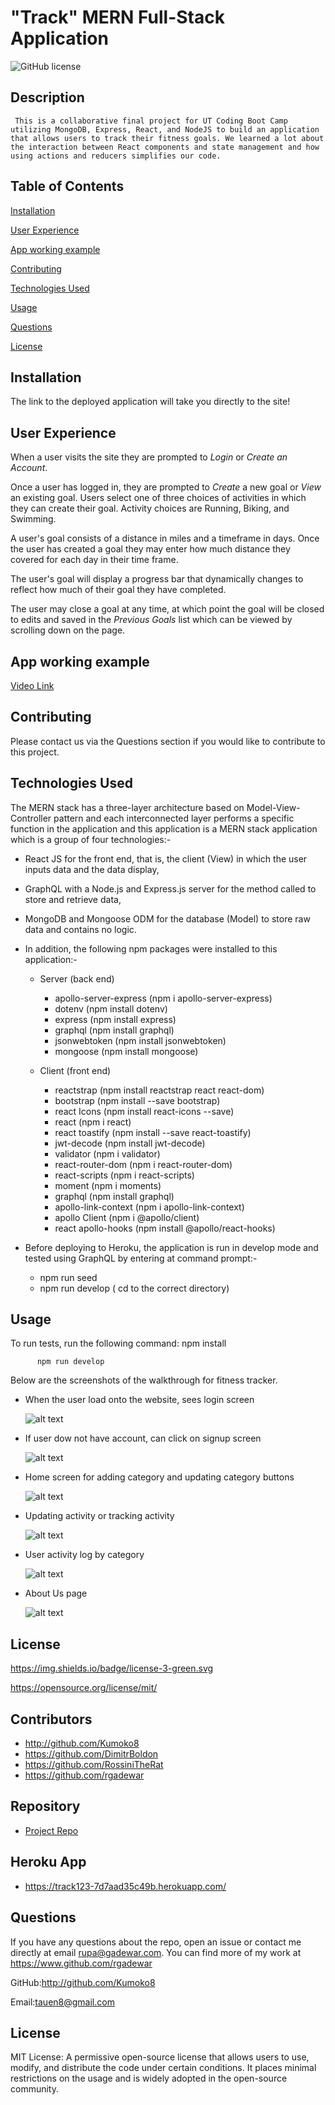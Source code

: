 # "Track" MERN Full-Stack Application

![GitHub license](https://img.shields.io/badge/license-MIT-red)

## Description

     This is a collaborative final project for UT Coding Boot Camp utilizing MongoDB, Express, React, and NodeJS to build an application that allows users to track their fitness goals. We learned a lot about the interaction between React components and state management and how using actions and reducers simplifies our code.

## Table of Contents

[Installation](#installation)

[User Experience](#user-experience)

[App working example](#app-working-example)

[Contributing](#contributing)

[Technologies Used](#technologies-used)

[Usage](#usage)

[Questions](#questions)

[License](#license)

## Installation

<a name="installation"></a>

 <p> The link to the deployed application will take you directly to the site! </p>


## User Experience
 
 When a user visits the site they are prompted to *Login* or *Create an Account*.

Once a user has logged in, they are prompted to _Create_ a new goal or _View_ an existing goal. Users select one of three choices of activities in which they can create their goal. Activity choices are Running, Biking, and Swimming.

A user's goal consists of a distance in miles and a timeframe in days. Once the user has created a goal they may enter how much distance they covered for each day in their time frame.

The user's goal will display a progress bar that dynamically changes to reflect how much of their goal they have completed.

The user may close a goal at any time, at which point the goal will be closed to edits and saved in the _Previous Goals_ list which can be viewed by scrolling down on the page.</p>

## App working example
[Video Link](https://drive.google.com/file/d/1wLAcQu9E04seL2sNGUIiUATJ1ePZXqFw/view)

## Contributing

<a name="contributing"></a>

Please contact us via the Questions section if you would like to contribute to this project.

## Technologies Used

The MERN stack has a three-layer architecture based on Model-View-Controller pattern and each interconnected layer performs a specific function in the application and this application is a MERN stack application which is a group of four technologies:-

- React JS for the front end, that is, the client (View) in which the user inputs data and the data display,
- GraphQL with a Node.js and Express.js server for the method called to store and retrieve data,
- MongoDB and Mongoose ODM for the database (Model) to store raw data and contains no logic.
- In addition, the following npm packages were installed to this application:-

  - Server (back end)

    - apollo-server-express (npm i apollo-server-express)
    - dotenv (npm install dotenv)
    - express (npm install express)
    - graphql (npm install graphql)
    - jsonwebtoken (npm install jsonwebtoken)
    - mongoose (npm install mongoose)

  - Client (front end)

    - reactstrap (npm install reactstrap react react-dom)
    - bootstrap (npm install --save bootstrap)
    - react Icons (npm install react-icons --save)
    - react (npm i react)
    - react toastify (npm install --save react-toastify)
    - jwt-decode (npm install jwt-decode)
    - validator (npm i validator)
    - react-router-dom (npm i react-router-dom)
    - react-scripts (npm i react-scripts)
    - moment (npm i moments)
    - graphql (npm install graphql)
    - apollo-link-context (npm i apollo-link-context)
    - apollo Client (npm i @apollo/client)
    - react apollo-hooks (npm install @apollo/react-hooks)

- Before deploying to Heroku, the application is run in develop mode and tested using GraphQL by entering at command prompt:-

  - npm run seed
  - npm run develop ( cd to the correct directory)

## Usage

To run tests, run the following command:
npm install

          npm run develop

Below are the screenshots of the walkthrough for fitness tracker.
- When the user load onto the website, sees login screen

  ![alt text](./client/public/assets/login.png)


- If user dow not have account, can click on signup screen

  ![alt text](./client/public/assets/signup.png)

- Home screen for adding category and updating category buttons

  ![alt text](./client/public/assets/home.png)

- Updating activity or tracking activity

  ![alt text](./client/public/assets/track_activity.png)

- User activity log by category

  ![alt text](./client/public/assets/log.png)

- About Us page

  ![alt text](./client/public/assets/aboutus.png)

## License

<a name="license"></a>

https://img.shields.io/badge/license-3-green.svg

https://opensource.org/license/mit/

## Contributors

- http://github.com/Kumoko8
- https://github.com/DimitrBoldon
- https://github.com/RossiniTheRat
- https://github.com/rgadewar

## Repository

- [Project Repo](https://github.com/rgadewar/track/tree/Submission-V2)

## Heroku App

- https://track123-7d7aad35c49b.herokuapp.com/


## Questions 
<a name="questions"></a>
If you have any questions about the repo, open an issue or contact me directly at email rupa@gadewar.com. You can find more of my work at
https://www.github.com/rgadewar

GitHub:http://github.com/Kumoko8

Email:tauen8@gmail.com

## License
MIT License: A permissive open-source license that allows users to use, modify, and distribute the code under certain conditions. It places minimal restrictions on the usage and is widely adopted in the open-source community.
